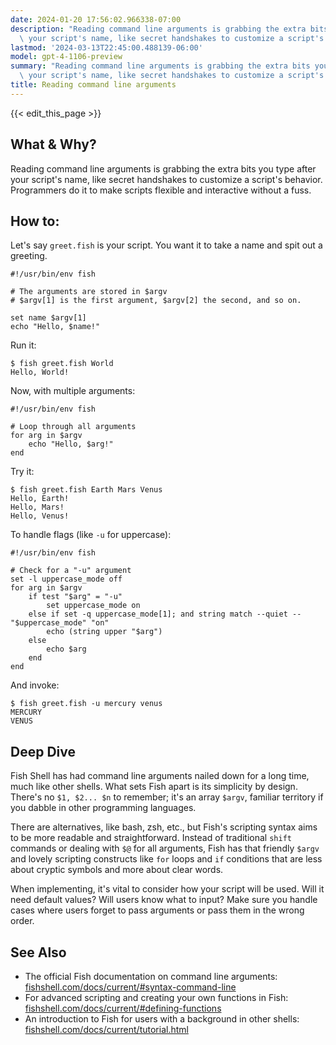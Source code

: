 ```yaml
---
date: 2024-01-20 17:56:02.966338-07:00
description: "Reading command line arguments is grabbing the extra bits you type after\
  \ your script's name, like secret handshakes to customize a script's behavior.\u2026"
lastmod: '2024-03-13T22:45:00.488139-06:00'
model: gpt-4-1106-preview
summary: "Reading command line arguments is grabbing the extra bits you type after\
  \ your script's name, like secret handshakes to customize a script's behavior.\u2026"
title: Reading command line arguments
---
```


{{< edit_this_page >}}

## What & Why?
Reading command line arguments is grabbing the extra bits you type after your script's name, like secret handshakes to customize a script's behavior. Programmers do it to make scripts flexible and interactive without a fuss.

## How to:

Let's say `greet.fish` is your script. You want it to take a name and spit out a greeting.

```fish
#!/usr/bin/env fish

# The arguments are stored in $argv
# $argv[1] is the first argument, $argv[2] the second, and so on.

set name $argv[1]
echo "Hello, $name!"
```

Run it:

```shell
$ fish greet.fish World
Hello, World!
```

Now, with multiple arguments:

```fish
#!/usr/bin/env fish

# Loop through all arguments
for arg in $argv
    echo "Hello, $arg!"
end
```

Try it:

```shell
$ fish greet.fish Earth Mars Venus
Hello, Earth!
Hello, Mars!
Hello, Venus!
```

To handle flags (like `-u` for uppercase):

```fish
#!/usr/bin/env fish

# Check for a "-u" argument
set -l uppercase_mode off
for arg in $argv
    if test "$arg" = "-u"
        set uppercase_mode on
    else if set -q uppercase_mode[1]; and string match --quiet -- "$uppercase_mode" "on"
        echo (string upper "$arg")
    else
        echo $arg
    end
end
```

And invoke:

```shell
$ fish greet.fish -u mercury venus
MERCURY
VENUS
```

## Deep Dive

Fish Shell has had command line arguments nailed down for a long time, much like other shells. What sets Fish apart is its simplicity by design. There's no `$1, $2... $n` to remember; it's an array `$argv`, familiar territory if you dabble in other programming languages.

There are alternatives, like bash, zsh, etc., but Fish's scripting syntax aims to be more readable and straightforward. Instead of traditional `shift` commands or dealing with `$@` for all arguments, Fish has that friendly `$argv` and lovely scripting constructs like `for` loops and `if` conditions that are less about cryptic symbols and more about clear words.

When implementing, it's vital to consider how your script will be used. Will it need default values? Will users know what to input? Make sure you handle cases where users forget to pass arguments or pass them in the wrong order.

## See Also

- The official Fish documentation on command line arguments: [fishshell.com/docs/current/#syntax-command-line](https://fishshell.com/docs/current/#syntax-command-line)
- For advanced scripting and creating your own functions in Fish: [fishshell.com/docs/current/#defining-functions](https://fishshell.com/docs/current/#defining-functions)
- An introduction to Fish for users with a background in other shells: [fishshell.com/docs/current/tutorial.html](https://fishshell.com/docs/current/tutorial.html)
